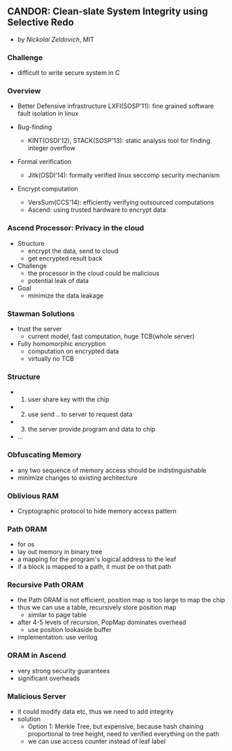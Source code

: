 CANDOR: Clean-slate System Integrity using Selective Redo
---

- by *Nickolai Zeldovich*, MIT

### Challenge
- difficult to write secure system in C

### Overview
- Better Defensive infrastructure
	LXFI(SOSP'11): fine grained software fault isolation in linux
- Bug-finding
	- KINT(OSDI'12), STACK(SOSP'13): static analysis tool for finding integer overflow
- Formal verification
	- Jitk(OSDI'14): formally verified linux seccomp security mechanism

- Encrypt computation
	- VersSum(CCS'14): efficiently verifying outsourced computations
	- Ascend: using trusted hardware to encrypt data

### Ascend Processor: Privacy in the cloud
- Structure
	- encrypt the data, send to cloud
	- get encrypted result back
- Challenge
	- the processor in the cloud could be malicious
	- potential leak of data
- Goal
	- minimize the data leakage


### Stawman Solutions
- trust the server
	- current model, fast computation, huge TCB(whole server)
- Fully homomorphic encryption
	- computation on encrypted data
	- virtually no TCB

### Structure
- 1. user share key with the chip
- 2. use send .. to server to request data
- 3. the server provide program and data to chip
- ...

### Obfuscating Memory
- any two sequence of memory access should be indistinguishable
- minimize changes to existing architecture


### Oblivious RAM
- Cryptographic protocol to hide memory access pattern

### Path ORAM
- for os
- lay out memory in binary tree
- a mapping for the program's logical address to the leaf
- if a block is mapped to a path, it must be on that path 

### Recursive Path ORAM
- the Path ORAM is not efficient, position map is too large to map the chip
- thus we can use a table, recursively store position map
	- similar to page table
- after 4-5 levels of recursion, PopMap dominates overhead
	- use position lookaside buffer
- implementation: use verilog

### ORAM in Ascend
- very strong security guarantees
- significant overheads

### Malicious Server
- it could modify data etc, thus we need to add integrity
- solution
	- Option 1: Merkle Tree, but expensive, because hash chaining proportional to tree height, need to verified everything on the path
	- we can use access counter instead of leaf label

	
